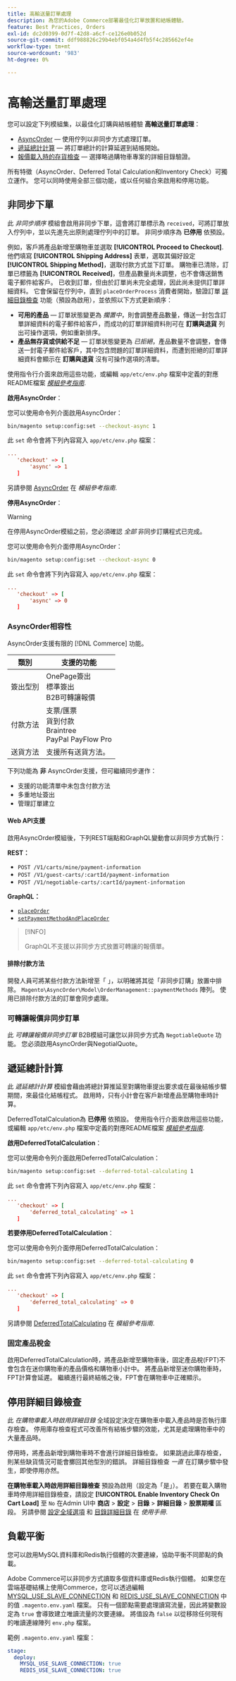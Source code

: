 ```yaml
---
title: 高輸送量訂單處理
description: 為您的Adobe Commerce部署最佳化訂單放置和結帳體驗。
feature: Best Practices, Orders
exl-id: dc2d0399-0d7f-42d8-a6cf-ce126e0b052d
source-git-commit: ddf988826c29b4ebf054a4d4fb5f4c285662ef4e
workflow-type: tm+mt
source-wordcount: '983'
ht-degree: 0%

---
```


# 高輸送量訂單處理

您可以設定下列模組集，以最佳化訂購與結帳體驗 **高輸送量訂單處理**：

- [AsyncOrder](#asynchronous-order-placement) — 使用佇列以非同步方式處理訂單。
- [遞延總計計算](#deferred-total-calculation) — 將訂單總計的計算延遲到結帳開始。
- [報價載入時的存貨檢查](#disable-inventory-check) — 選擇略過購物車專案的詳細目錄驗證。

所有特徵（AsyncOrder、Deferred Total Calculation和Inventory Check）可獨立運作。 您可以同時使用全部三個功能，或以任何組合來啟用和停用功能。

## 非同步下單

此 _非同步順序_ 模組會啟用非同步下單，這會將訂單標示為 `received`，可將訂單放入佇列中，並以先進先出原則處理佇列中的訂單。 非同步順序為 **已停用** 依預設。

例如，客戶將產品新增至購物車並選取 **[!UICONTROL Proceed to Checkout]**. 他們填寫 **[!UICONTROL Shipping Address]** 表單，選取其偏好設定 **[!UICONTROL Shipping Method]**，選取付款方式並下訂單。 購物車已清除，訂單已標籤為 **[!UICONTROL Received]**，但產品數量尚未調整，也不會傳送銷售電子郵件給客戶。 已收到訂單，但由於訂單尚未完全處理，因此尚未提供訂單詳細資料。 它會保留在佇列中，直到 `placeOrderProcess` 消費者開始，驗證訂單 [詳細目錄檢查](#disable-inventory-check) 功能（預設為啟用），並依照以下方式更新順序：

- **可用的產品** — 訂單狀態變更為 _擱置中_，則會調整產品數量，傳送一封包含訂單詳細資料的電子郵件給客戶，而成功的訂單詳細資料則可在 **訂購與退貨** 列出可操作選項，例如重新排序。
- **產品無存貨或供給不足** — 訂單狀態變更為 _已拒絕_，產品數量不會調整，會傳送一封電子郵件給客戶，其中包含問題的訂單詳細資料，而遭到拒絕的訂單詳細資料會顯示在 **訂購與退貨** 沒有可操作選項的清單。

使用指令行介面來啟用這些功能，或編輯 `app/etc/env.php` 檔案中定義的對應README檔案 [_模組參考指南_][mrg].

**啟用AsyncOrder**：

您可以使用命令列介面啟用AsyncOrder：

```bash
bin/magento setup:config:set --checkout-async 1
```

此 `set` 命令會將下列內容寫入 `app/etc/env.php` 檔案：

```conf
...
   'checkout' => [
       'async' => 1
   ]
```

另請參閱 [AsyncOrder] 在 _模組參考指南_.

**停用AsyncOrder**：

>[!WARNING]
>
>在停用AsyncOrder模組之前，您必須確認 _全部_ 非同步訂購程式已完成。

您可以使用命令列介面停用AsyncOrder：

```bash
bin/magento setup:config:set --checkout-async 0
```

此 `set` 命令會將下列內容寫入 `app/etc/env.php` 檔案：

```conf
...
   'checkout' => [
       'async' => 0
   ]
```

### AsyncOrder相容性

AsyncOrder支援有限的 [!DNL Commerce] 功能。

| 類別 | 支援的功能 |
|------------------|--------------------------------------------------------------------------|
| 簽出型別 | OnePage簽出<br>標準簽出<br>B2B可轉讓報價 |
| 付款方法 | 支票/匯票<br>貨到付款<br>Braintree<br>PayPal PayFlow Pro |
| 送貨方法 | 支援所有送貨方法。 |

下列功能為 **非** AsyncOrder支援，但可繼續同步運作：

- 支援的功能清單中未包含付款方法
- 多重地址簽出
- 管理訂單建立

#### Web API支援

啟用AsyncOrder模組後，下列REST端點和GraphQL變動會以非同步方式執行：

**REST：**

- `POST /V1/carts/mine/payment-information`
- `POST /V1/guest-carts/:cartId/payment-information`
- `POST /V1/negotiable-carts/:cartId/payment-information`

**GraphQL：**

- [`placeOrder`](https://devdocs.magento.com/guides/v2.4/graphql/mutations/place-order.html)
- [`setPaymentMethodAndPlaceOrder`](https://devdocs.magento.com/guides/v2.4/graphql/mutations/set-payment-place-order.html)

>[!INFO]
>
>GraphQL不支援以非同步方式放置可轉讓的報價單。

#### 排除付款方法

開發人員可將某些付款方法新增至「 」，以明確將其從「非同步訂購」放置中排除。 `Magento\AsyncOrder\Model\OrderManagement::paymentMethods` 陣列。 使用已排除付款方法的訂單會同步處理。

### 可轉讓報價非同步訂單

此 _可轉讓報價非同步訂單_ B2B模組可讓您以非同步方式為 `NegotiableQuote` 功能。 您必須啟用AsyncOrder與NegotialQuote。

## 遞延總計計算

此 _遞延總計計算_ 模組會藉由將總計算推延至對購物車提出要求或在最後結帳步驟期間，來最佳化結帳程式。 啟用時，只有小計會在客戶新增產品至購物車時計算。

DeferredTotalCalculation為 **已停用** 依預設。 使用指令行介面來啟用這些功能，或編輯 `app/etc/env.php` 檔案中定義的對應README檔案 [_模組參考指南_][mrg].

**啟用DeferredTotalCalculation**：

您可以使用命令列介面啟用DeferredTotalCalculation：

```bash
bin/magento setup:config:set --deferred-total-calculating 1
```

此 `set` 命令會將下列內容寫入 `app/etc/env.php` 檔案：

```conf
...
   'checkout' => [
       'deferred_total_calculating' => 1
   ]
```

**若要停用DeferredTotalCalculation**：

您可以使用命令列介面停用DeferredTotalCalculation：

```bash
bin/magento setup:config:set --deferred-total-calculating 0
```

此 `set` 命令會將下列內容寫入 `app/etc/env.php` 檔案：

```conf
...
   'checkout' => [
       'deferred_total_calculating' => 0
   ]
```

另請參閱 [DeferredTotalCalculating] 在 _模組參考指南_.

### 固定產品稅金

啟用DeferredTotalCalculation時，將產品新增至購物車後，固定產品稅(FPT)不會包含在迷你購物車的產品價格和購物車小計中。 將產品新增至迷你購物車時，FPT計算會延遲。 繼續進行最終結帳之後，FPT會在購物車中正確顯示。

## 停用詳細目錄檢查

此 _在購物車載入時啟用詳細目錄_ 全域設定決定在購物車中載入產品時是否執行庫存檢查。 停用庫存檢查程式可改善所有結帳步驟的效能，尤其是處理購物車中的大量產品時。

停用時，將產品新增到購物車時不會進行詳細目錄檢查。 如果跳過此庫存檢查，則某些缺貨情況可能會擲回其他型別的錯誤。 詳細目錄檢查 _一直_ 在訂購步驟中發生，即使停用亦然。

**在購物車載入時啟用詳細目錄檢查** 預設為啟用（設定為「是」）。 若要在載入購物車時停用詳細目錄檢查，請設定 **[!UICONTROL Enable Inventory Check On Cart Load]** 至 `No` 在Admin UI中 **商店** > **設定** > **目錄** > **詳細目錄** > **股票期權** 區段。 另請參閱 [設定全域選項][global] 和 [目錄詳細目錄][inventory] 在 _使用手冊_.

## 負載平衡

您可以啟用MySQL資料庫和Redis執行個體的次要連線，協助平衡不同節點的負載。

Adobe Commerce可以非同步方式讀取多個資料庫或Redis執行個體。 如果您在雲端基礎結構上使用Commerce，您可以透過編輯 [MYSQL_USE_SLAVE_CONNECTION](https://devdocs.magento.com/cloud/env/variables-deploy.html#mysql_use_slave_connection) 和 [REDIS_USE_SLAVE_CONNECTION](https://devdocs.magento.com/cloud/env/variables-deploy.html#redis_use_slave_connection) 中的值 `.magento.env.yaml` 檔案。 只有一個節點需要處理讀寫流量，因此將變數設定為 `true` 會導致建立唯讀流量的次要連線。 將值設為 `false` 以從移除任何現有的唯讀連線陣列 `env.php` 檔案。

範例 `.magento.env.yaml` 檔案：

```yaml
stage:
  deploy:
    MYSQL_USE_SLAVE_CONNECTION: true
    REDIS_USE_SLAVE_CONNECTION: true
```

<!-- link definitions -->

[global]: https://experienceleague.adobe.com/docs/commerce-admin/inventory/configuration/global-options.html
[inventory]: https://experienceleague.adobe.com/docs/commerce-admin/inventory/guide-overview.html
[mrg]: https://developer.adobe.com/commerce/php/module-reference/
[AsyncOrder]: https://developer.adobe.com/commerce/php/module-reference/module-async-order/
[DeferredTotalCalculating]: https://developer.adobe.com/commerce/php/module-reference/module-deferred-total-calculating/
